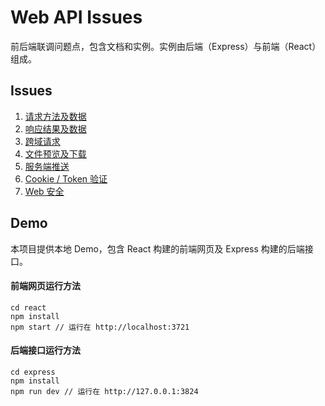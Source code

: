 # Web API Issues
前后端联调问题点，包含文档和实例。实例由后端（Express）与前端（React）组成。

## Issues
1. [请求方法及数据](issues/request.md)
2. [响应结果及数据](issues/response.md)
3. [跨域请求](issues/cross-domain.md)
4. [文件预览及下载](issues/preview-and-download.md)
5. [服务端推送](issues/server-side-push.md)
6. [Cookie / Token 验证](issues/cookie-and-token.md)
7. [Web 安全](issues/security.md)

## Demo
本项目提供本地 Demo，包含 React 构建的前端网页及 Express 构建的后端接口。

#### 前端网页运行方法
```
cd react
npm install
npm start // 运行在 http://localhost:3721
```

#### 后端接口运行方法
```
cd express
npm install
npm run dev // 运行在 http://127.0.0.1:3824
```

